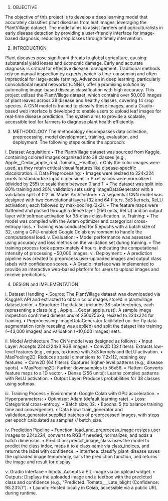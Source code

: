 1.	OBJECTIVE

The objective of this project is to develop a deep learning model that accurately classifies plant diseases from leaf images, leveraging the PlantVillage dataset. The model aims to assist farmers and agriculturalists in early disease detection by providing a user-friendly interface for image-based diagnosis, reducing crop losses through timely intervention.

2.	INTRODUCTION

Plant diseases pose significant threats to global agriculture, causing substantial yield losses and economic damage. Early and accurate diagnosis is critical for effective disease management. Traditional methods rely on manual inspection by experts, which is time-consuming and often impractical for large-scale farming. Advances in deep learning, particularly convolutional neural networks (CNNs), offer a promising solution by automating image-based disease classification with high accuracy.
This project utilizes the PlantVillage dataset, which contains over 50,000 images of plant leaves across 38 disease and healthy classes, covering 14 crop species. A CNN model is trained to classify these images, and a Gradio-based web interface is developed to enable users to upload leaf images for real-time disease prediction. The system aims to provide a scalable, accessible tool for farmers to diagnose plant health efficiently.

3.	METHODOLOGY
The methodology encompasses data collection, preprocessing, model development, training, evaluation, and deployment. The following steps outline the approach:

i.	Dataset Acquisition:
•	The PlantVillage dataset was sourced from Kaggle, containing colored images organized into 38 classes (e.g., Apple__Cedar_apple_rust, Tomato__Healthy).
•	Only the color images were used, as they retain critical visual features like disease-specific discoloration.
ii.	Data Preprocessing:
•	Images were resized to 224x224 pixels to standardize input dimensions.
•	Pixel values were normalized (divided by 255) to scale them between 0 and 1.
•	The dataset was split into 80% training and 20% validation sets using ImageDataGenerator 
with a validation split of 0.2.
iii.	Model Architecture:
•	A sequential CNN model was designed with two convolutional layers (32 and 64 filters, 3x3 kernels, ReLU activation), each followed by max-pooling (2x2).
•	The feature maps were flattened and passed through a dense layer (256 units, ReLU) and an output layer with softmax activation for 38-class classification.
iv.	Training:
•	The model was compiled with the Adam optimizer and categorical cross-entropy loss.
•	Training was conducted for 5 epochs with a batch size of 32, using a GPU-enabled Google Colab environment to handle the computational load.
v.	Evaluation:
•	Model performance was assessed using accuracy and loss metrics on the validation set during training.
•	The training process took approximately 4 hours, indicating the computational intensity of processing ~50,000 images.
vi.	Deployment:
•	A prediction pipeline was created to preprocess user-uploaded images and output class labels with confidence scores.
•	A Gradio interface was implemented to provide an interactive web-based platform for users to upload images and receive predictions.

4.	DESIGN and IMPLEMENTATION

i.	Dataset Handling
•	Source: The PlantVillage dataset was downloaded via Kaggle’s API and extracted to obtain color images stored in plantvillage dataset/color.
•	Structure: The dataset includes 38 subdirectories, each representing a class (e.g., Apple___Cedar_apple_rust). A sample image inspection confirmed dimensions of 256x256x3, resized to 224x224 for training.
•	Preprocessing: ImageDataGenerator facilitated on-the-fly data augmentation (only rescaling was applied) and split the dataset into training (~43,000 images) and validation (~10,000 images) sets.

ii.	Model Architecture
The CNN model was designed as follows:
•	Input Layer: Accepts 224x224x3 RGB images.
•	Conv2D (32 filters): Extracts low-level features (e.g., edges, textures) with 3x3 kernels and ReLU activation.
•	MaxPooling2D: Reduces spatial dimensions to 112x112, retaining key features.
•	Conv2D (64 filters): Captures higher-level patterns (e.g., disease spots).
•	MaxPooling2D: Further downsamples to 56x56.
•	Flatten: Converts feature maps to a 1D vector.
•	Dense (256 units): Learns complex patterns with ReLU activation.
•	Output Layer: Produces probabilities for 38 classes using softmax.

iii.	Training Process
•	Environment: Google Colab with GPU acceleration.
•	Hyperparameters:
•	Optimizer: Adam (default learning rate).
•	Loss: Categorical cross-entropy.
•	Batch size: 32.
•	Epochs: 5 (to balance training time and convergence).
•	Data Flow: train_generator and validation_generator supplied batches of preprocessed images, with steps per epoch calculated as samples // batch_size.

iv.	Prediction Pipeline
•	Function: load_and_preprocess_image resizes user images to 224x224, converts to RGB if needed, normalizes, and adds a batch dimension.
•	Prediction: predict_image_class uses the model to predict the class index, maps it to a class name via class_indices, and returns the label with confidence.
•	Interface: classify_plant_disease saves the uploaded image temporarily, calls the prediction function, and returns the image and result for display.

v.	Gradio Interface
•	Inputs: Accepts a PIL image via an upload widget.
•	Outputs: Displays the uploaded image and a textbox with the predicted class and confidence (e.g., “Predicted: Tomato___Late_blight (Confidence: 95.23%)”).
•	Launch: Hosted locally in Colab, accessible via a public URL during runtime.
